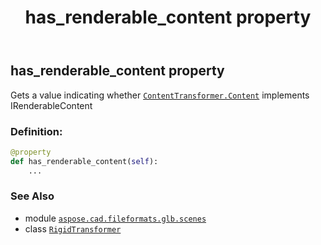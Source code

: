 ﻿---
title: has_renderable_content property
second_title: Aspose.CAD for Python via .NET API References
description: 
type: docs
weight: 80
url: /python-net/aspose.cad.fileformats.glb.scenes/rigidtransformer/has_renderable_content/
is_root: false
---

## has_renderable_content property


Gets a value indicating whether [`ContentTransformer.Content`](/cad/python-net/aspose.cad.fileformats.glb.scenes/contenttransformer) implements IRenderableContent
### Definition:
```python
@property
def has_renderable_content(self):
    ...
```

### See Also
* module [`aspose.cad.fileformats.glb.scenes`](../../)
* class [`RigidTransformer`](/cad/python-net/aspose.cad.fileformats.glb.scenes/rigidtransformer)
